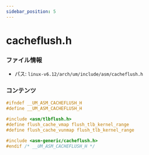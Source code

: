 ```yaml
---
sidebar_position: 5
---
```

# cacheflush.h

### ファイル情報

- パス: `linux-v6.12/arch/um/include/asm/cacheflush.h`

### コンテンツ

```h
#ifndef __UM_ASM_CACHEFLUSH_H
#define __UM_ASM_CACHEFLUSH_H

#include <asm/tlbflush.h>
#define flush_cache_vmap flush_tlb_kernel_range
#define flush_cache_vunmap flush_tlb_kernel_range

#include <asm-generic/cacheflush.h>
#endif /* __UM_ASM_CACHEFLUSH_H */

```
